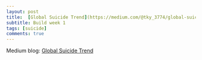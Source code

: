 ```yaml
---
layout: post
title:  [Global Suicide Trend](https://medium.com/@tky_3774/global-suicide-trend-from-1985-to-2015-65d8046aeca3)
subtitle: Build week 1
tags: [suicide]
comments: true
---
```


Medium blog: [Global Suicide Trend](https://medium.com/@tky_3774/global-suicide-trend-from-1985-to-2015-65d8046aeca3)

